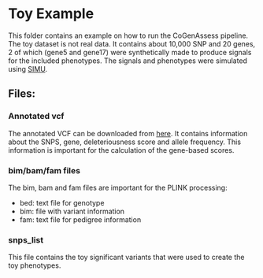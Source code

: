 # Toy Example

This folder contains an example on how to run the CoGenAssess pipeline.
The toy dataset is not real data. It contains about 10,000 SNP and 20 genes, 
2 of which (gene5 and gene17) were synthetically made to produce signals for the included phenotypes.
The signals and phenotypes were simulated using [SIMU](https://github.com/precimed/simu).

## Files:
### Annotated vcf 
The annotated VCF can be downloaded from [here](https://uni-bonn.sciebo.de/s/XUgOnCKxDhV60YI).
It contains information about the SNPS, gene, deleteriousness score and allele frequency.
This information is important for the calculation of the gene-based scores.

### bim/bam/fam files
The bim, bam and fam files are important for the PLINK processing:
- bed: text file for genotype
- bim: file with variant information
- fam: text file for pedigree information

### snps_list
This file contains the toy significant variants that were used to create the toy phenotypes.


